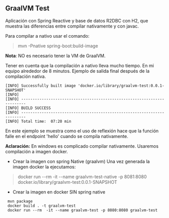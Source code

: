 ## GraalVM Test

Aplicación con Spring Reactive y base de datos R2DBC con H2,  que  muestra las diferencias entre compilar nativamente y con javac.

Para compilar a nativo usar el comando: 

> mvn -Pnative spring-boot:build-image

**Nota**: NO es necesario tener la VM de GraalVM.

Tener en cuenta que la compilación a nativo lleva mucho tiempo. En mi equipo alrededor de 8 minutos. Ejemplo de salida final después de la compilación nativa.

```
[INFO] Successfully built image 'docker.io/library/graalvm-test:0.0.1-SNAPSHOT'
[INFO] 
[INFO] ------------------------------------------------------------------------
[INFO] BUILD SUCCESS
[INFO] ------------------------------------------------------------------------
[INFO] Total time:  07:20 min

```
En este ejemplo se muestra como el uso de reflexión hace que la función falle en el endpoint 'hello' cuando se compila nativamente.



**Aclaración:** En windows es complicado compilar nativamente. Usaremos compilación a imagen docker.

- Crear la imagen con spring Native (graalvm)
Una vez generada la imagen docker la ejecutamos:

> docker run --rm  -it --name graalvm-test-native -p 8081:8080 docker.io/library/graalvm-test:0.0.1-SNAPSHOT 

- Crear la imagen en docker SIN spring native
```
 mvn package 
 docker build . -t graalvm-test
 docker run --rm  -it --name graalvm-test -p 8080:8080 graalvm-test 
```
